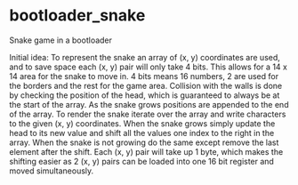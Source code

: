 # bootloader_snake
Snake game in a bootloader

Initial idea:
To represent the snake an array of (x, y) coordinates are used, and to save space each (x, y) pair will only take 4 bits. This allows for a 14 x 14 area for the snake to move in. 4 bits means 16 numbers, 2 are used for the borders and the rest for the game area. Collision with the walls is done by checking the position of the head, which is guaranteed to always be at the start of the array. As the snake grows positions are appended to the end of the array. To render the snake iterate over the array and write characters to the given (x, y) coordinates. When the snake grows simply update the head to its new value and shift all the values one index to the right in the array. When the snake is not growing do the same except remove the last element after the shift. Each (x, y) pair will take up 1 byte, which makes the shifting easier as 2 (x, y) pairs can be loaded into one 16 bit register and moved simultaneously.
